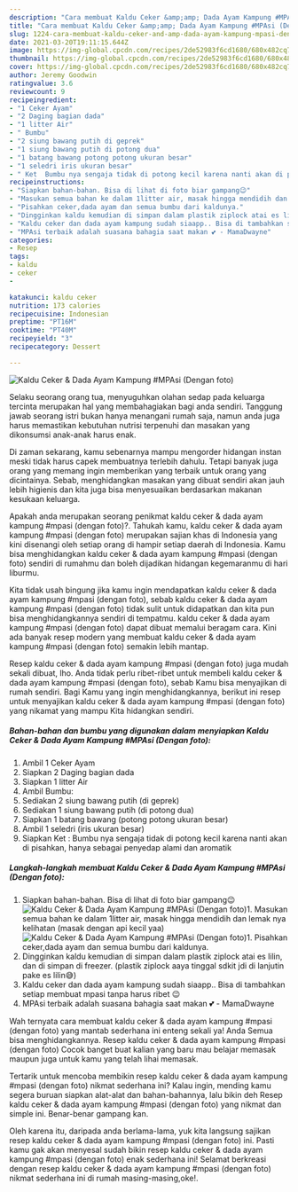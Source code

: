 ```yaml
---
description: "Cara membuat Kaldu Ceker &amp;amp; Dada Ayam Kampung #MPAsi (Dengan foto) yang enak Untuk Jualan"
title: "Cara membuat Kaldu Ceker &amp;amp; Dada Ayam Kampung #MPAsi (Dengan foto) yang enak Untuk Jualan"
slug: 1224-cara-membuat-kaldu-ceker-and-amp-dada-ayam-kampung-mpasi-dengan-foto-yang-enak-untuk-jualan
date: 2021-03-20T19:11:15.644Z
image: https://img-global.cpcdn.com/recipes/2de52983f6cd1680/680x482cq70/kaldu-ceker-dada-ayam-kampung-mpasi-dengan-foto-foto-resep-utama.jpg
thumbnail: https://img-global.cpcdn.com/recipes/2de52983f6cd1680/680x482cq70/kaldu-ceker-dada-ayam-kampung-mpasi-dengan-foto-foto-resep-utama.jpg
cover: https://img-global.cpcdn.com/recipes/2de52983f6cd1680/680x482cq70/kaldu-ceker-dada-ayam-kampung-mpasi-dengan-foto-foto-resep-utama.jpg
author: Jeremy Goodwin
ratingvalue: 3.6
reviewcount: 9
recipeingredient:
- "1 Ceker Ayam"
- "2 Daging bagian dada"
- "1 litter Air"
- " Bumbu"
- "2 siung bawang putih di geprek"
- "1 siung bawang putih di potong dua"
- "1 batang bawang potong potong ukuran besar"
- "1 seledri iris ukuran besar"
- " Ket  Bumbu nya sengaja tidak di potong kecil karena nanti akan di pisahkan hanya sebagai penyedap alami dan aromatik"
recipeinstructions:
- "Siapkan bahan-bahan. Bisa di lihat di foto biar gampang😉"
- "Masukan semua bahan ke dalam 1litter air, masak hingga mendidih dan lemak nya kelihatan (masak dengan api kecil yaa)"
- "Pisahkan ceker,dada ayam dan semua bumbu dari kaldunya."
- "Dingginkan kaldu kemudian di simpan dalam plastik ziplock atai es lilin, dan di simpan di freezer. (plastik ziplock aaya tinggal sdkit jdi di lanjutin pake es lilin😅)"
- "Kaldu ceker dan dada ayam kampung sudah siaapp.. Bisa di tambahkan setiap membuat mpasi tanpa harus ribet 😉"
- "MPAsi terbaik adalah suasana bahagia saat makan 💕 - MamaDwayne"
categories:
- Resep
tags:
- kaldu
- ceker
- 

katakunci: kaldu ceker  
nutrition: 173 calories
recipecuisine: Indonesian
preptime: "PT16M"
cooktime: "PT40M"
recipeyield: "3"
recipecategory: Dessert

---
```



![Kaldu Ceker &amp; Dada Ayam Kampung #MPAsi (Dengan foto)](https://img-global.cpcdn.com/recipes/2de52983f6cd1680/680x482cq70/kaldu-ceker-dada-ayam-kampung-mpasi-dengan-foto-foto-resep-utama.jpg)

Selaku seorang orang tua, menyuguhkan olahan sedap pada keluarga tercinta merupakan hal yang membahagiakan bagi anda sendiri. Tanggung jawab seorang istri bukan hanya menangani rumah saja, namun anda juga harus memastikan kebutuhan nutrisi terpenuhi dan masakan yang dikonsumsi anak-anak harus enak.

Di zaman  sekarang, kamu sebenarnya mampu mengorder hidangan instan meski tidak harus capek membuatnya terlebih dahulu. Tetapi banyak juga orang yang memang ingin memberikan yang terbaik untuk orang yang dicintainya. Sebab, menghidangkan masakan yang dibuat sendiri akan jauh lebih higienis dan kita juga bisa menyesuaikan berdasarkan makanan kesukaan keluarga. 



Apakah anda merupakan seorang penikmat kaldu ceker &amp; dada ayam kampung #mpasi (dengan foto)?. Tahukah kamu, kaldu ceker &amp; dada ayam kampung #mpasi (dengan foto) merupakan sajian khas di Indonesia yang kini disenangi oleh setiap orang di hampir setiap daerah di Indonesia. Kamu bisa menghidangkan kaldu ceker &amp; dada ayam kampung #mpasi (dengan foto) sendiri di rumahmu dan boleh dijadikan hidangan kegemaranmu di hari liburmu.

Kita tidak usah bingung jika kamu ingin mendapatkan kaldu ceker &amp; dada ayam kampung #mpasi (dengan foto), sebab kaldu ceker &amp; dada ayam kampung #mpasi (dengan foto) tidak sulit untuk didapatkan dan kita pun bisa menghidangkannya sendiri di tempatmu. kaldu ceker &amp; dada ayam kampung #mpasi (dengan foto) dapat dibuat memalui beragam cara. Kini ada banyak resep modern yang membuat kaldu ceker &amp; dada ayam kampung #mpasi (dengan foto) semakin lebih mantap.

Resep kaldu ceker &amp; dada ayam kampung #mpasi (dengan foto) juga mudah sekali dibuat, lho. Anda tidak perlu ribet-ribet untuk membeli kaldu ceker &amp; dada ayam kampung #mpasi (dengan foto), sebab Kamu bisa menyajikan di rumah sendiri. Bagi Kamu yang ingin menghidangkannya, berikut ini resep untuk menyajikan kaldu ceker &amp; dada ayam kampung #mpasi (dengan foto) yang nikamat yang mampu Kita hidangkan sendiri.

<!--inarticleads1-->

##### Bahan-bahan dan bumbu yang digunakan dalam menyiapkan Kaldu Ceker &amp; Dada Ayam Kampung #MPAsi (Dengan foto):

1. Ambil 1 Ceker Ayam
1. Siapkan 2 Daging bagian dada
1. Siapkan 1 litter Air
1. Ambil  Bumbu:
1. Sediakan 2 siung bawang putih (di geprek)
1. Sediakan 1 siung bawang putih (di potong dua)
1. Siapkan 1 batang bawang (potong potong ukuran besar)
1. Ambil 1 seledri (iris ukuran besar)
1. Siapkan  Ket : Bumbu nya sengaja tidak di potong kecil karena nanti akan di pisahkan, hanya sebagai penyedap alami dan aromatik




<!--inarticleads2-->

##### Langkah-langkah membuat Kaldu Ceker &amp; Dada Ayam Kampung #MPAsi (Dengan foto):

1. Siapkan bahan-bahan. Bisa di lihat di foto biar gampang😉
<img src="https://img-global.cpcdn.com/steps/138fdb4f8111b6ab/160x128cq70/kaldu-ceker-dada-ayam-kampung-mpasi-dengan-foto-langkah-memasak-1-foto.jpg" alt="Kaldu Ceker &amp; Dada Ayam Kampung #MPAsi (Dengan foto)">1. Masukan semua bahan ke dalam 1litter air, masak hingga mendidih dan lemak nya kelihatan (masak dengan api kecil yaa)
<img src="https://img-global.cpcdn.com/steps/b7573d24d86c242c/160x128cq70/kaldu-ceker-dada-ayam-kampung-mpasi-dengan-foto-langkah-memasak-2-foto.jpg" alt="Kaldu Ceker &amp; Dada Ayam Kampung #MPAsi (Dengan foto)">1. Pisahkan ceker,dada ayam dan semua bumbu dari kaldunya.
1. Dingginkan kaldu kemudian di simpan dalam plastik ziplock atai es lilin, dan di simpan di freezer. (plastik ziplock aaya tinggal sdkit jdi di lanjutin pake es lilin😅)
1. Kaldu ceker dan dada ayam kampung sudah siaapp.. Bisa di tambahkan setiap membuat mpasi tanpa harus ribet 😉
1. MPAsi terbaik adalah suasana bahagia saat makan 💕 - MamaDwayne




Wah ternyata cara membuat kaldu ceker &amp; dada ayam kampung #mpasi (dengan foto) yang mantab sederhana ini enteng sekali ya! Anda Semua bisa menghidangkannya. Resep kaldu ceker &amp; dada ayam kampung #mpasi (dengan foto) Cocok banget buat kalian yang baru mau belajar memasak maupun juga untuk kamu yang telah lihai memasak.

Tertarik untuk mencoba membikin resep kaldu ceker &amp; dada ayam kampung #mpasi (dengan foto) nikmat sederhana ini? Kalau ingin, mending kamu segera buruan siapkan alat-alat dan bahan-bahannya, lalu bikin deh Resep kaldu ceker &amp; dada ayam kampung #mpasi (dengan foto) yang nikmat dan simple ini. Benar-benar gampang kan. 

Oleh karena itu, daripada anda berlama-lama, yuk kita langsung sajikan resep kaldu ceker &amp; dada ayam kampung #mpasi (dengan foto) ini. Pasti kamu gak akan menyesal sudah bikin resep kaldu ceker &amp; dada ayam kampung #mpasi (dengan foto) enak sederhana ini! Selamat berkreasi dengan resep kaldu ceker &amp; dada ayam kampung #mpasi (dengan foto) nikmat sederhana ini di rumah masing-masing,oke!.

